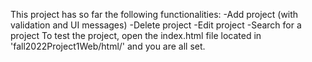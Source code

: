 This project has so far the following functionalities:
    -Add project (with validation and UI messages)
    -Delete project
    -Edit project
    -Search for a project
To test the project, open the index.html file located in 'fall2022Project1Web/html/' and you are all set.
